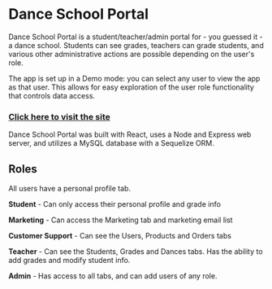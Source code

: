 # Dance School Portal

Dance School Portal is a student/teacher/admin portal for - you guessed it - a dance school. Students can see grades, teachers can grade students, and various other administrative actions are possible depending on the user's role.

The app is set up in a Demo mode: you can select any user to view the app as that user.  This allows for easy exploration of the user role functionality that controls data access.

### [Click here to visit the site](https://dance-school-portal.herokuapp.com/portal)

Dance School Portal was built with React, uses a Node and Express web server, and utilizes a MySQL database with a Sequelize ORM.

## Roles

All users have a personal profile tab.

**Student** - Can only access their personal profile and grade info

**Marketing** - Can access the Marketing tab and marketing email list

**Customer Support** - Can see the Users, Products and Orders tabs

**Teacher** - Can see the Students, Grades and Dances tabs. Has the ability to add grades and modify student info.

**Admin** - Has access to all tabs, and can add users of any role.
